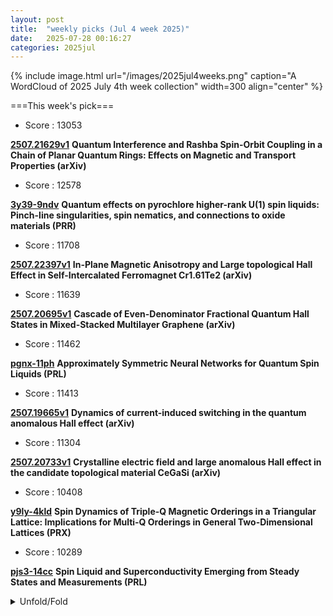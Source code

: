```yaml
---
layout: post
title:  "weekly picks (Jul 4 week 2025)"
date:   2025-07-28 00:16:27
categories: 2025jul
---
```


{% include image.html url="/images/2025jul4weeks.png" caption="A WordCloud of 2025 July 4th week collection" width=300 align="center" %}




===This week's pick===


* Score : 13053

**[2507.21629v1](https://arxiv.org/abs/2507.21629)** **Quantum Interference and Rashba Spin-Orbit Coupling in a Chain of Planar Quantum Rings: Effects on Magnetic and Transport Properties (arXiv)**

* Score : 12578


**[3y39-9ndv](http://link.aps.org/doi/10.1103/3y39-9ndv)** **Quantum effects on pyrochlore higher-rank U(1) spin liquids: Pinch-line singularities, spin nematics, and connections to oxide materials (PRR)**

* Score : 11708

**[2507.22397v1](https://arxiv.org/abs/2507.22397)** **In-Plane Magnetic Anisotropy and Large topological Hall Effect in Self-Intercalated Ferromagnet Cr1.61Te2 (arXiv)**

* Score : 11639

**[2507.20695v1](https://arxiv.org/abs/2507.20695)** **Cascade of Even-Denominator Fractional Quantum Hall States in Mixed-Stacked Multilayer Graphene (arXiv)**


* Score : 11462

**[pgnx-11ph](http://link.aps.org/doi/10.1103/pgnx-11ph)** **Approximately Symmetric Neural Networks for Quantum Spin Liquids (PRL)**


* Score : 11413

**[2507.19665v1](https://arxiv.org/abs/2507.19665)** **Dynamics of current-induced switching in the quantum anomalous Hall effect (arXiv)**


* Score : 11304

**[2507.20733v1](https://arxiv.org/abs/2507.20733)** **Crystalline electric field and large anomalous Hall effect in the candidate topological material CeGaSi (arXiv)**


* Score : 10408

**[y9ly-4kld](http://link.aps.org/doi/10.1103/y9ly-4kld)** **Spin Dynamics of Triple-Q Magnetic Orderings in a Triangular Lattice: Implications for Multi-Q Orderings in General Two-Dimensional Lattices (PRX)**


* Score : 10289

**[pjs3-14cc](http://link.aps.org/doi/10.1103/pjs3-14cc)** **Spin Liquid and Superconductivity Emerging from Steady States and Measurements (PRL)**

<details id="myDetails">
  <summary> Unfold/Fold </summary>
  {% capture markdowncontent %}




---
08/02

1. **[s41467-025-62170-6](https://www.nature.com/articles/s41467-025-62170-6)** Brightening self-trapped exciton emission in 2D metal-organic chalcogenolates via argentophilicity-mediated anisotropic compression (Nature Communications)

1. **[s41467-025-62222-x](https://www.nature.com/articles/s41467-025-62222-x)** Ideal topological flat bands in chiral symmetric moiré systems from non-holomorphic functions (Nature Communications)

1. **[s42005-025-02234-7](https://www.nature.com/articles/s42005-025-02234-7)** Machine learning orbital-free density functional theory resolves shell effects in deformed nuclei (Communications Physics)

1. **[s41563-025-02303-w](https://www.nature.com/articles/s41563-025-02303-w)** Engineering a light-induced metastable state (Nature Materials)

1. **[s41563-025-02307-6](https://www.nature.com/articles/s41563-025-02307-6)** Low-noise hole spin qubits in germanium (Nature Materials)





1. **[zxv6-22tz](http://link.aps.org/doi/10.1103/zxv6-22tz)** Electron-Nucleus Cross Sections from Transfer Learning (PRL)

1. **[gwmm-6l57](http://link.aps.org/doi/10.1103/gwmm-6l57)** Lippmann-Schwinger Approach for Accurate Photoelectron Wave Functions and Angle-Resolved Photoemission Spectra from First Principles (PRL)

1. **[fh7m-4p37](http://link.aps.org/doi/10.1103/fh7m-4p37)** Self-Modulation Instability in High Power Ferromagnetic Resonance of BiYIG Nanodisks (PRL)

1. **[dmzg-ck2t](http://link.aps.org/doi/10.1103/dmzg-ck2t)** Sliding Ferroelectric Control of Unconventional Magnetism in Stacked Bilayers (PRL)

1. **[Physics.18.143](http://link.aps.org/doi/10.1103/Physics.18.143)** Chiral Superconductivity in Rhombohedral Graphene (Physics)

1. **[7dkh-crjj](http://link.aps.org/doi/10.1103/7dkh-crjj)** Quantum compilation toolkit for Rydberg atom arrays with implications for problem hardness and quantum speedups (PRR)


1. **[tl7c-v5bs](http://link.aps.org/doi/10.1103/tl7c-v5bs)** Josephson vortices and persistent current in a double-ring supersolid system (PRR)

1. **[2g9m-h3jm](http://link.aps.org/doi/10.1103/2g9m-h3jm)** Optimization of quantum-repeater networks using stochastic automatic differentiation (PRR)

1. **[shm9-kl7r](http://link.aps.org/doi/10.1103/shm9-kl7r)** Designing atomtronic circuits via superfluid dynamics (PRR)

1. **[rd78-ywr8](http://link.aps.org/doi/10.1103/rd78-ywr8)** Quantum dynamics in multiple baths: Initial baths separability condition for noninterference (PRR)

1. **[sv4y-qps6](http://link.aps.org/doi/10.1103/sv4y-qps6)** Multiphoton enhanced resolution for superconducting nanowire single-photon detector-based time-of-flight lidar systems (PRR)

1. **[6bjw-xjj2](http://link.aps.org/doi/10.1103/6bjw-xjj2)** Deep source separation of overlapping gravitational-wave signals and nonstationary noise artifacts (PRR)

1. **[9ypt-4kvs](http://link.aps.org/doi/10.1103/9ypt-4kvs)** Nonreciprocal coupling triggers pinning-depinning transitions of wavefronts in bistable systems chains (PRRL)

1. **[yjc6-b26g](http://link.aps.org/doi/10.1103/yjc6-b26g)** Zero-field atomic magnetometer to extract longitudinal magnetic field (PRRL)






---
08/01




1. **[science.adn7673](https://www.science.org/doi/10.1126/science.adn7673)** High-field superconducting halo in UTe2 (Science)


1. **[science.adn0618](https://www.science.org/doi/10.1126/science.adn0618)** Spectroscopy of elementary excitations from quench dynamics in a dipolar XY Rydberg simulator (Science)



1. **[science.adq8590](https://www.science.org/doi/10.1126/science.adq8590)** Spin-filter tunneling detection of antiferromagnetic resonance with electrically tunable damping (Science)



1. **[s41467-025-62435-0](https://www.nature.com/articles/s41467-025-62435-0)** Author Correction: Enhancing energetic disorder in all-organic composite dielectrics for high-temperature capacitive energy storage (Nature Communications)

1. **[s42005-025-02223-w](https://www.nature.com/articles/s42005-025-02223-w)** Low-density plasma as a key catalyst for electron acceleration in the Van Allen radiation belts (Communications Physics)

1. **[s42005-025-02230-x](https://www.nature.com/articles/s42005-025-02230-x)** Protecting gauge symmetries in the dynamics of SU(3) lattice gauge theories (Communications Physics)

1. **[d41586-025-02412-1](https://www.nature.com/articles/d41586-025-02412-1)** Google AI model mines trillions of images to create maps of Earth ‘at any place and time’ (Nature)

1. **[s41598-025-13648-2](https://www.nature.com/articles/s41598-025-13648-2)** Implications of Ho<sup>3+</sup>-ions on physical, structural, optical, and spectroscopic features of Na<sub>2</sub>O-PbO-borotellurite glass system for feasible applications in optical and laser technology (Scientific Reports)

1. **[s41598-025-10826-0](https://www.nature.com/articles/s41598-025-10826-0)** GraphFedAI framework for DDoS attack detection in IoT systems using federated learning and graph based artificial intelligence (Scientific Reports)


1. **[w1cp-l5vq](http://link.aps.org/doi/10.1103/w1cp-l5vq)** Observation of Anomalous Information Scrambling in a Rydberg Atom Array (PRL)

1. **[s2q8-rzb3](http://link.aps.org/doi/10.1103/s2q8-rzb3)** Direct Constraints on Strongly Interacting Dark Matter from the James Webb Space Telescope (PRL)

1. **[44gy-zmbf](http://link.aps.org/doi/10.1103/44gy-zmbf)** Lattice Vibrational Hierarchy and Mean-Free-Path Filtering in Bi6Cu2Se4O6 Superlattice Thermoelectrics (PRX)

1. **[csnn-vjhn](http://link.aps.org/doi/10.1103/csnn-vjhn)** Bootstrapping the Quantum Hall Problem (PRX)

1. **[Physics.18.s103](http://link.aps.org/doi/10.1103/Physics.18.s103)** Quantum Scrambling Goes Anomalous (Physics)

1. **[3gmk-xccn](http://link.aps.org/doi/10.1103/3gmk-xccn)** Phase diagram and universal scaling regimes of two-dimensional exciton–polariton Bose–Einstein condensates (PRR)

1. **[3phs-9rmc](http://link.aps.org/doi/10.1103/3phs-9rmc)** Aharonov-Bohm effect in the time domain (PRR)

1. **[6375-8ncz](http://link.aps.org/doi/10.1103/6375-8ncz)** Measurement-induced phase transition in state estimation of chaotic systems and the directed polymer (PRR)


1. **[2507.22971v1](https://arxiv.org/abs/2507.22971)** Spin-Polaron Mediated Superconductivity in Doped Chern Antiferromagnets (arXiv)

1. **[2507.22989v1](https://arxiv.org/abs/2507.22989)** Tensor Network Representations for Intrinsically Mixed-State Topological Orders (arXiv)

1. **[2507.22996v1](https://arxiv.org/abs/2507.22996)** Higher-order Topological States in Chiral Split Magnons of Honeycomb Altermagnets (arXiv)

1. **[2507.23014v1](https://arxiv.org/abs/2507.23014)** Quantum confinement effect in Sb thin films (arXiv)

1. **[2507.23022v1](https://arxiv.org/abs/2507.23022)** Exceptional Andreev spectrum and supercurrent in p-wave non-Hermitian Josephson junctions (arXiv)

1. **[2507.23028v1](https://arxiv.org/abs/2507.23028)** Exploring Many-Body Quantum Geometry Beyond the Quantum Metric with Correlation Functions: A Time-Dependent Perspective (arXiv)

1. **[2507.23169v1](https://arxiv.org/abs/2507.23169)** Effect of quasiparticles on the parameters of a gap-engineered transmon (arXiv)

1. **[2507.23173v1](https://arxiv.org/abs/2507.23173)** Model Hamiltonian for Altermagnetic Topological Insulators (arXiv)

1. **[2507.23233v1](https://arxiv.org/abs/2507.23233)** Altermagnetism and anomalous Hall effect in LaMn2Si2 (arXiv)

1. **[2507.23260v1](https://arxiv.org/abs/2507.23260)** Superconducting coherence boosted by outer-layer metallic screening in multilayered cuprates (arXiv)

1. **[2507.23262v1](https://arxiv.org/abs/2507.23262)** AC/DC spin current in ferromagnet/superconductor/normal metal trilayer systems (arXiv)

1. **[2507.23299v1](https://arxiv.org/abs/2507.23299)** Spin-State Engineering of Single Titanium Adsorbates on Ultrathin Magnesium Oxide (arXiv)

1. **[2507.23301v1](https://arxiv.org/abs/2507.23301)** Magnetic order dependent photoluminescence from high energy excitons in hBN protected few-layer CrSBr (arXiv)

1. **[2507.23360v1](https://arxiv.org/abs/2507.23360)** Graphene-based quantum heterospin graphs (arXiv)

1. **[2507.23383v1](https://arxiv.org/abs/2507.23383)** Low energy excitations in A-site ordered SmBaMn2O6 (arXiv)

1. **[2507.23415v1](https://arxiv.org/abs/2507.23415)** Nonlinear Magnetoelectric Edelstein Effect (arXiv)

1. **[2507.23430v1](https://arxiv.org/abs/2507.23430)** Spintronic temperature nanosensor based on the resonance response of a skyrmion-hosting magnetic tunnel junction (arXiv)

1. **[2507.23456v1](https://arxiv.org/abs/2507.23456)** Magnetically Programmable Surface Acoustic Wave Filters: Device Concept and Predictive Modeling (arXiv)

1. **[2507.23576v1](https://arxiv.org/abs/2507.23576)** Theory of ultrafast conductance modulation in electrochemical protonic synapses by multiphase polarization (arXiv)

1. **[2507.23625v1](https://arxiv.org/abs/2507.23625)** Implementing Pseudofractal Designs in Graphene-Based Quantum Hall Arrays using Minkowski-Bouligand Algorithms (arXiv)

1. **[2507.23626v1](https://arxiv.org/abs/2507.23626)** Milli-Tesla Quantization enabled by Tuneable Coulomb Screening in Large-Angle Twisted Graphene (arXiv)

1. **[2507.23630v1](https://arxiv.org/abs/2507.23630)** Influences of the Minkowski-Bouligand Dimension on Graphene-Based Quantum Hall Array Designs (arXiv)

1. **[2507.23655v1](https://arxiv.org/abs/2507.23655)** Current-induced spin-orbit torque on the surface of a transition metal dichalcogenide connected to a two-dimensional ferromagnet CrI3: Effects of twisting and gating (arXiv)

1. **[2507.23745v1](https://arxiv.org/abs/2507.23745)** Particle localization on helical nanoribbons: Quantum analog of the Coriolis effect (arXiv)

1. **[2507.23748v1](https://arxiv.org/abs/2507.23748)** Applying the Worldvolume Hybrid Monte Carlo method to the Hubbard model away from half filling (arXiv)

1. **[2507.23752v1](https://arxiv.org/abs/2507.23752)** Discovery of spontaneous mesoscopic strain waves in nematic domains using dark-field X-ray microscopy (arXiv)

1. **[2507.23753v1](https://arxiv.org/abs/2507.23753)** Compatible Instability: Gauge Constraints of Elasticity Inherited by Electronic Nematic Criticality (arXiv)

1. **[2507.23754v1](https://arxiv.org/abs/2507.23754)** Theory of Electronic Nematic Criticality Constrained by Elastic Compatibility (arXiv)

1. **[2507.23775v1](https://arxiv.org/abs/2507.23775)** Unveiling In-Gap States and Majorana Zero Modes in Superconductor-Topological Insulator Bilayer model (arXiv)

1. **[2507.23783v1](https://arxiv.org/abs/2507.23783)** Projected branes as platforms for crystalline, superconducting, and higher-order topological phases (arXiv)

1. **[1604.01714v2](https://arxiv.org/abs/1604.01714)** Temperature Dependence of Angular Momentum Transport Across Interfaces (arXiv)

1. **[2507.22982v1](https://arxiv.org/abs/2507.22982)** Dynamical freezing and enhanced magnetometry in an interacting spin ensemble (arXiv)

1. **[2507.22999v1](https://arxiv.org/abs/2507.22999)** From confinement to chaos in AdS/CFT correspondence via non-equilibrium local states (arXiv)

1. **[2507.23068v1](https://arxiv.org/abs/2507.23068)** Local Inversion Symmetry Breaking and Thermodynamic Evidence for Ferrimagnetism in Fe3GaTe2 (arXiv)

1. **[2507.23103v1](https://arxiv.org/abs/2507.23103)** Hyperbolic Plasmon dispersion and Optical Conductivity of Holey Graphene: signatures of flat-bands (arXiv)

1. **[2507.23166v1](https://arxiv.org/abs/2507.23166)** Giant odd-parity magnetoresistance from proximity-induced topological states (arXiv)

1. **[2507.23329v1](https://arxiv.org/abs/2507.23329)** First-principles study of Rh- and Pd-based kagome-layered shandites (arXiv)

1. **[2507.23347v1](https://arxiv.org/abs/2507.23347)** Time-Dependent Parameters in Quantum Systems: Revisiting Berry Phase, Curvature and Gauge Connections (arXiv)

1. **[2507.23439v1](https://arxiv.org/abs/2507.23439)** Quantum typicality approach to energy flow between two spin-chain domains at different temperatures (arXiv)

1. **[2507.23593v1](https://arxiv.org/abs/2507.23593)** Graph-based block-diagonalization of full configuration interaction Hamiltonian: H2 chains study (arXiv)

1. **[2507.23729v1](https://arxiv.org/abs/2507.23729)** Entanglement Suppression Due to Black Hole Scattering (arXiv)

1. **[2507.23757v1](https://arxiv.org/abs/2507.23757)** Quantum scarring enhances non-Markovianity of subsystem dynamics (arXiv)

1. **[2507.23761v1](https://arxiv.org/abs/2507.23761)** Wave propagation in an elastic lattice with non-reciprocal stiffness and engineered damping (arXiv)

1. **[2507.23765v1](https://arxiv.org/abs/2507.23765)** Intrinsic Heralding and Optimal Decoders for Non-Abelian Topological Order (arXiv)

1. **[2507.23770v1](https://arxiv.org/abs/2507.23770)** Transport-Induced Decoherence of the Entangled Triplet Exciton Pair (arXiv)

1. **[2507.23780v1](https://arxiv.org/abs/2507.23780)** Two-dimensional Disordered Projected Branes: Stability and Quantum Criticality via Dimensional Reduction (arXiv)



---
07/31


1. **[s41467-025-62274-z](https://www.nature.com/articles/s41467-025-62274-z)** Imaging a light-induced molecular elimination reaction with an X-ray free-electron laser (Nature Communications)

1. **[s42005-025-02232-9](https://www.nature.com/articles/s42005-025-02232-9)** Topological Weyl altermagnetism in CrSb (Communications Physics)

1. **[s41563-025-02321-8](https://www.nature.com/articles/s41563-025-02321-8)** Publisher Correction: Highly reversible extrinsic electrocaloric effects over a wide temperature range in epitaxially strained SrTiO<sub>3</sub> films (Nature Materials)

1. **[s41586-025-09116-6](https://www.nature.com/articles/s41586-025-09116-6)** Towards more effective nature-based climate solutions in global forests (Nature)

1. **[d41586-025-02346-8](https://www.nature.com/articles/d41586-025-02346-8)** Physicists should revel in the diversity of ways to understand quantum mechanics (Nature)

1. **[d41586-025-02342-y](https://www.nature.com/articles/d41586-025-02342-y)** Physicists disagree wildly on what quantum mechanics says about reality, <i>Nature</i> survey shows (Nature)

1. **[s41598-025-09881-4](https://www.nature.com/articles/s41598-025-09881-4)** Effect of emotion on hawk-dove game for two players with different strength (Scientific Reports)



1. **[mgy3-kr71](http://link.aps.org/doi/10.1103/mgy3-kr71)** Unveiling a Hidden Percolation Transition in Monitored Clifford Circuits: Inroads from ZX Calculus (PRL)

1. **[npr7-b7kq](http://link.aps.org/doi/10.1103/npr7-b7kq)** Realization of High-Fidelity Perfect Entanglers between Remote Superconducting Quantum Processors (PRL)

1. **[9yd1-9gkx](http://link.aps.org/doi/10.1103/9yd1-9gkx)** Neutralization of Multiply Charged Ground-State Ions by Collective Electron Transfer from an Environment (PRL)

1. **[r2hf-9qn9](http://link.aps.org/doi/10.1103/r2hf-9qn9)** Collective Nuclear Excitation and Pulse Propagation in Single-Mode X-Ray Waveguides (PRL)

1. **[snx3-bbx1](http://link.aps.org/doi/10.1103/snx3-bbx1)** Transport Measurements of Majorization Order for Wave Coherence (PRL)

1. **[7928-bf5j](http://link.aps.org/doi/10.1103/7928-bf5j)** Polarization Inversion with Parity–Time-Reversal–Duality Symmetric Scatterers (PRL)

1. **[sz9k-6l22](http://link.aps.org/doi/10.1103/sz9k-6l22)** Magnetic Double Helix (PRL)

1. **[x12p-q7bj](http://link.aps.org/doi/10.1103/x12p-q7bj)** Spatially-Resolved Dynamics of the Amplitude Schmid-Higgs Mode in Disordered Superconductors (PRL)

1. **[r9pv-2prs](http://link.aps.org/doi/10.1103/r9pv-2prs)** Flux-Controlled Two-Site Kitaev Chain (PRL)

1. **[kgw3-cxx8](http://link.aps.org/doi/10.1103/kgw3-cxx8)** Efficient First-Principles Framework for Overdamped Phonon Dynamics and Anharmonic Electron-Phonon Coupling in Superionic Materials (PRL)

1. **[d4dw-2v6k](http://link.aps.org/doi/10.1103/d4dw-2v6k)** Impact of Tiny Fermi Pockets with Extremely High Mobility on the Hall Anomaly in the Kagome Metal CsV3Sb5 (PRL)

1. **[zc1g-p1nc](http://link.aps.org/doi/10.1103/zc1g-p1nc)** Observation of Antihelical Edge States in Acoustic Metamaterials (PRL)

1. **[74d5-4hsw](http://link.aps.org/doi/10.1103/74d5-4hsw)** Terahertz-Induced Second-Harmonic Generation in Quantum Paraelectrics: Hot-Phonon Effect (PRL)

1. **[3s6k-wnvj](http://link.aps.org/doi/10.1103/3s6k-wnvj)** Erratum: Landau-Zener-Stückelberg-Majorana Interferometry of a Single Hole [Phys. Rev. Lett. <b>120</b>, 207701 (2018)] (PRL)

1. **[x5vj-8jq9](http://link.aps.org/doi/10.1103/x5vj-8jq9)** Speed-Accuracy Relations for Diffusion Models: Wisdom from Nonequilibrium Thermodynamics and Optimal Transport (PRX)



1. **[Physics.18.s97](http://link.aps.org/doi/10.1103/Physics.18.s97)** Taming Heat in Quantum Tech (Physics)

1. **[dtx4-nzby](http://link.aps.org/doi/10.1103/dtx4-nzby)** SUSY design of smooth quantum rings in graphene (PRR)



1. **[2507.22115v1](https://arxiv.org/abs/2507.22115)** Phases of Interacting Fibonacci Anyons on a Ladder at Half-Filling (arXiv)

1. **[2507.22116v1](https://arxiv.org/abs/2507.22116)** Probing Tensor Monopoles and Gerbe Invariants in Three-Dimensional Topological Matter (arXiv)

1. **[2507.22119v1](https://arxiv.org/abs/2507.22119)** What is the topological dual of the XXZ spin Chain? (arXiv)

1. **[2507.22121v1](https://arxiv.org/abs/2507.22121)** Chiral Wigner crystal phases induced by Berry curvature (arXiv)

1. **[2507.22130v1](https://arxiv.org/abs/2507.22130)** Continuous transition from Fermi liquid to A fractional Chern insulator (arXiv)

1. **[2507.22139v1](https://arxiv.org/abs/2507.22139)** Persistent spin currents in superconducting altermagnets (arXiv)

1. **[2507.22232v1](https://arxiv.org/abs/2507.22232)** Ultrafast Faraday Rotation Probe of Chiral Phonon-Polaritons in LiNbO3 (arXiv)

1. **[2507.22238v1](https://arxiv.org/abs/2507.22238)** Fabrication of microstructured devices of the unconventional superconductor CeCoIn5 for investigations of isolated grain boundaries (arXiv)

1. **[2507.22242v1](https://arxiv.org/abs/2507.22242)** Magnetic Excitations of a Half-Filled Tl-based Cuprate (arXiv)

1. **[2507.22249v1](https://arxiv.org/abs/2507.22249)** Magnetism of kagome metals (Fe1-x Cox) Sn studied by muSR (arXiv)

1. **[2507.22269v1](https://arxiv.org/abs/2507.22269)** Scan calculation of the density of states: real space cluster perturbation theory applied to inhomogeneous Hubbard model in one dimension (arXiv)

1. **[2507.22354v1](https://arxiv.org/abs/2507.22354)** Universal Magnetic Phases in Twisted Bilayer MoTe2 (arXiv)

1. **[2507.22362v1](https://arxiv.org/abs/2507.22362)** Quantum Criticality by Interaction Frustration in a Square-Planar Lattice (arXiv)

1. **[2507.22383v1](https://arxiv.org/abs/2507.22383)** Observation of Superconducting Solitons by Terahertz-Light-Driven Persistent Pseudo-Spin Coherence (arXiv)

1. **[2507.22394v1](https://arxiv.org/abs/2507.22394)** Sequential Circuit as Generalized Symmetry on Lattice (arXiv)

1. **[2507.22436v1](https://arxiv.org/abs/2507.22436)** Thermal Hall effect induced by phonon skew-scattering via orbital magnetization (arXiv)

1. **[2507.22441v1](https://arxiv.org/abs/2507.22441)** Vortex Refraction at Tilted Superconductor-Normal Metal Interfaces (arXiv)

1. **[2507.22458v1](https://arxiv.org/abs/2507.22458)** Collective Fluorescence of Graphene Quantum Dots on a Halide Perovskite Crystal (arXiv)

1. **[2507.22474v1](https://arxiv.org/abs/2507.22474)** Strain-Controlled Topological Phase Transitions and Chern Number Reversal in Two-Dimensional Altermagnets (arXiv)

1. **[2507.22492v1](https://arxiv.org/abs/2507.22492)** Observation of spin-conserving two-spinon continuum in the S=1/2 antiferromagnetic chain system Sr2CuO3 using Cu K-edge resonant inelastic x-ray scattering (arXiv)

1. **[2507.22495v1](https://arxiv.org/abs/2507.22495)** Dynamical signatures and control of time-reversal breaking in twisted nodal superconductors (arXiv)

1. **[2507.22532v1](https://arxiv.org/abs/2507.22532)** Antiferromagnetic Order and Magnetic Frustration in the Honeycomb Heavy-Fermion System Ce(Pt1-xPdx)6Al3: 27Al and 195Pt NMR Studies (arXiv)

1. **[2507.22571v1](https://arxiv.org/abs/2507.22571)** Lattice tuning of charge and spin transport in beta12-borophene nanoribbons (arXiv)

1. **[2507.22584v1](https://arxiv.org/abs/2507.22584)** Quantum siphoning of finely spaced interlayer excitons in reconstructed MoSe2/WSe2 heterostructures (arXiv)

1. **[2507.22586v1](https://arxiv.org/abs/2507.22586)** Random matrix theory of charge distribution in disordered quantum impurity models (arXiv)

1. **[2507.22598v1](https://arxiv.org/abs/2507.22598)** The multiconfigurational ground state of a diradicaloid characterized at the atomic scale (arXiv)

1. **[2507.22652v1](https://arxiv.org/abs/2507.22652)** Stochastic resonance in disordered charge-density-wave systems (arXiv)

1. **[2507.22662v1](https://arxiv.org/abs/2507.22662)** Nonclassical Photon-Assisted Transport in Superconducting Tunnel Junctions (arXiv)

1. **[2507.22666v1](https://arxiv.org/abs/2507.22666)** Unconventional hybrid-order topological insulators (arXiv)

1. **[2507.22715v1](https://arxiv.org/abs/2507.22715)** Floquet Theory of lattice electrons coupled to an off-resonant cavity (arXiv)

1. **[2507.22736v1](https://arxiv.org/abs/2507.22736)** Nanoscale Modulation of Flat Bands via Controllable Charge-Density-Waves Defects in 4Hb-TaS2 (arXiv)

1. **[2507.22884v1](https://arxiv.org/abs/2507.22884)** Floquet Spin Splitting and Spin Generation in Antiferromagnets (arXiv)

1. **[2507.22158v1](https://arxiv.org/abs/2507.22158)** Fragmented exceptional points and their bulk and edge realizations in lattice models (arXiv)

1. **[2507.22246v1](https://arxiv.org/abs/2507.22246)** Complexity in multiqubit and many-body systems (arXiv)

1. **[2507.22275v1](https://arxiv.org/abs/2507.22275)** Strain effects on the fluctuation properties in noncollinear antiferromagnets: a first-principles and macrospin-based study (arXiv)



1. **[2507.22461v1](https://arxiv.org/abs/2507.22461)** Proposal for realizing Heisenberg-type quantum-spin models in Rydberg atom quantum simulators (arXiv)

1. **[2507.22475v1](https://arxiv.org/abs/2507.22475)** Unconventional spin texture driven by higher-order spin-orbit interactions (arXiv)

1. **[2507.22541v1](https://arxiv.org/abs/2507.22541)** Two-Dimensional Bialgebras and Quantum Groups: Algebraic Structures and Tensor Network Realizations (arXiv)

1. **[2507.22583v1](https://arxiv.org/abs/2507.22583)** Non-Hermitian Quantum Many-Body Scar Phase (arXiv)

1. **[2507.22594v1](https://arxiv.org/abs/2507.22594)** Anomalous dimensions and critical exponents for the Gross-Neveu-Yukawa model at five loops (arXiv)

1. **[2507.22638v1](https://arxiv.org/abs/2507.22638)** Inducing ferromagnetism by structural engineering in a strongly spin-orbit coupled oxide (arXiv)

1. **[2507.22681v1](https://arxiv.org/abs/2507.22681)** Cation Engineering of Cu-Doped CsPbI3: Lead Substitution and Dimensional Reduction for Improved Scintillation Performance (arXiv)

1. **[2507.22735v1](https://arxiv.org/abs/2507.22735)** Matrix product states as thin torus limits of conformal correlators (arXiv)

1. **[2507.22768v1](https://arxiv.org/abs/2507.22768)** Molecular spin qudits to test generalized Bell inequalities (arXiv)

1. **[2507.22795v1](https://arxiv.org/abs/2507.22795)** Genuine multipartite entanglement as a probe of many-body localization in disordered spin chains with Dzyaloshinskii-Moriya interactions (arXiv)

1. **[2507.22806v1](https://arxiv.org/abs/2507.22806)** Enhanced Biaxial Compressive Strain Tuning of 2D semiconductors via Hot Dry Transfer on Polymer Substrates (arXiv)





---
07/30






1. **[s42005-025-02174-2](https://www.nature.com/articles/s42005-025-02174-2)** Pressure tuning of Kitaev spin liquid candidate Na<sub>3</sub>Co<sub>2</sub>SbO<sub>6</sub> (Communications Physics)



1. **[lvb9-pfr3](http://link.aps.org/doi/10.1103/lvb9-pfr3)** Direct Implementation of High-Fidelity Three-Qubit Gates for Superconducting Processor with Tunable Couplers (PRL)




1. **[l8lg-ny6m](http://link.aps.org/doi/10.1103/l8lg-ny6m)** Inelastic Tunneling into Multipolaronic Bound States in Single-Layer MoS2 (PRX)

1. **[Physics.18.s100](http://link.aps.org/doi/10.1103/Physics.18.s100)** Making Small Free-Electron Lasers More Reliable (Physics)




1. **[2507.21209v1](https://arxiv.org/abs/2507.21209)** Anomalies of global symmetries on the lattice (arXiv)

1. **[2507.21226v1](https://arxiv.org/abs/2507.21226)** Magnetically ordered yet topologically robust phases emerging in concurrent Kitaev spin liquids (arXiv)

1. **[2507.21283v1](https://arxiv.org/abs/2507.21283)** Topological indicators for systems with open boundaries: Application to the Kitaev wire (arXiv)

1. **[2507.21301v1](https://arxiv.org/abs/2507.21301)** REBCO delamination by transverse electromagnetic stress due to screening current in magnetic field (arXiv)

1. **[2507.21306v1](https://arxiv.org/abs/2507.21306)** Large-scale characterization of Single-Hole Transistors in 22-nm FDSOI CMOS Technology (arXiv)

1. **[2507.21343v1](https://arxiv.org/abs/2507.21343)** Charge-Transfer Complex kappa-(BEST)2Cu2(CN)3 Analogous to Organic Spin Liquid Candidate (arXiv)

1. **[2507.21375v1](https://arxiv.org/abs/2507.21375)** Excitation and tunneling spectra of a fractional quantum Hall system in the thin cylinder limit (arXiv)

1. **[2507.21403v1](https://arxiv.org/abs/2507.21403)** High-resolution Measurements of Thermal Conductivity Matrix and Search for Thermal Hall Effect in La2CuO4 (arXiv)

1. **[2507.21446v1](https://arxiv.org/abs/2507.21446)** Field-free Superconducting Diode Effect and Topological Fulde-Ferrell-Larkin-Ovchinnikov Superconductivity in Altermagnetic Shiba Chains (arXiv)

1. **[2507.21458v1](https://arxiv.org/abs/2507.21458)** Magneto-cubic and magneto-linear dependence observed in an in-plane anomalous Hall magnet (arXiv)

1. **[2507.21501v1](https://arxiv.org/abs/2507.21501)** Non-interacting fractional topological Stark insulator (arXiv)

1. **[2507.21614v1](https://arxiv.org/abs/2507.21614)** Metastability of 2D-material-on-metal-islands structures (arXiv)



1. **[2507.21697v1](https://arxiv.org/abs/2507.21697)** Detecting the Largest Correlations using the Correlation Density Matrix: a Quantum Monte Carlo Approach (arXiv)

1. **[2507.21771v1](https://arxiv.org/abs/2507.21771)** Static and Dynamical Characterization of Ground State Phases Induced by Frustration and Magnetic Field in the Spin-1 Orthogonal Dimer Chain (arXiv)

1. **[2507.21793v1](https://arxiv.org/abs/2507.21793)** Strong correlation behavior and Strong coupling superconductivity in (Ti1/4Hf1/4Nb1/4Ta1/4)1-xNix with the rich magnetic element Ni (arXiv)

1. **[2507.21804v1](https://arxiv.org/abs/2507.21804)** Heating Dynamics of Correlated Fermions under Dephasing (arXiv)

1. **[2507.21847v1](https://arxiv.org/abs/2507.21847)** Direct signatures of d-level hybridization and dimerization in magnetic adatom chains on a superconductor (arXiv)

1. **[2507.21869v1](https://arxiv.org/abs/2507.21869)** Multi-Gap superconductivity in HgS under pressure (arXiv)

1. **[2507.21897v1](https://arxiv.org/abs/2507.21897)** Superconducting Diode Effect in Weak Localization Regime (arXiv)

1. **[2507.21993v1](https://arxiv.org/abs/2507.21993)** Consistent quantum treatments of non-convex kinetic energies (arXiv)

1. **[2507.21997v1](https://arxiv.org/abs/2507.21997)** Proximity screening greatly enhances electronic quality of graphene (arXiv)

1. **[2507.22018v1](https://arxiv.org/abs/2507.22018)** Effect of applied pressure on the non-relativistic spin-splitting (NRSS) of FeSb2 altermagnet: A first-principles study (arXiv)

1. **[2507.22026v1](https://arxiv.org/abs/2507.22026)** A Hierarchy of Topological and Superconducting States in Rhombohedral Hexalayer Graphene (arXiv)

1. **[2507.22044v1](https://arxiv.org/abs/2507.22044)** Spin-resolved ballistic transport in three-terminal Zigzag Graphene Nanoribbon Device (arXiv)

1. **[2507.21217v1](https://arxiv.org/abs/2507.21217)** Robust qubit interactions mediated by photonic topological edge states (arXiv)

1. **[2507.21700v1](https://arxiv.org/abs/2507.21700)** Orbital-selective charge transfer drives two-step negative thermal expansion structural transitions in PbTa2Se4 (arXiv)

1. **[2507.21734v1](https://arxiv.org/abs/2507.21734)** Ultralow thermal conductivity via weak interactions in PbSe/PbTe monolayer heterostructure for thermoelectric design (arXiv)

1. **[2507.21760v1](https://arxiv.org/abs/2507.21760)** Unified machine-learning framework for property prediction and time-evolution simulation of strained alloy microstructure (arXiv)

1. **[2507.21766v1](https://arxiv.org/abs/2507.21766)** Field Theory of Borromean Super-counterfluids (arXiv)

1. **[2507.21943v1](https://arxiv.org/abs/2507.21943)** Free-fermion approach to the partition function zeros : Special boundary conditions and product form of solution (arXiv)

1. **[2507.22016v1](https://arxiv.org/abs/2507.22016)** Magnetization switching by current in an elemental ferromagnetic single layer (arXiv)





---
07/29


1. **[s41567-025-02944-3](https://www.nature.com/articles/s41567-025-02944-3)** Predicting topological entanglement entropy in a Rydberg analogue simulator (Nature Physics)

1. **[s42005-025-02208-9](https://www.nature.com/articles/s42005-025-02208-9)** Flat bands on a spherical surface from Landau levels to giant-quantum-number orbitals (Communications Physics)


1. **[s42005-025-02216-9](https://www.nature.com/articles/s42005-025-02216-9)** A dephasing sweet spot with enhanced dipolar coupling (Communications Physics)

1. **[s41598-025-11895-x](https://www.nature.com/articles/s41598-025-11895-x)** Field emission from vertically aligned graphene edges at the apex of the pencil lead (Scientific Reports)



1. **[3fzf-wsr2](http://link.aps.org/doi/10.1103/3fzf-wsr2)** Efficient Preparation of Entangled States in Cavity QED with Grover’s Algorithm (PRL)


1. **[7kjp-vrml](http://link.aps.org/doi/10.1103/7kjp-vrml)** Origin of Quasinormal Modes in Semi-Open Systems (PRL)

1. **[yr6z-mtyq](http://link.aps.org/doi/10.1103/yr6z-mtyq)** Universal Efimov Scaling in the Rabi-Coupled Few-Body Spectrum (PRL)

1. **[4zbf-rkbl](http://link.aps.org/doi/10.1103/4zbf-rkbl)** Reversible Phase Transition Enables Rapid Electrical Switching in Multilayer MoTe2 under Cyclic Strain (PRL)

1. **[yllv-5zx7](http://link.aps.org/doi/10.1103/yllv-5zx7)** Quasiparticle Gap Renormalization Driven by Internal and External Screening in a WS2 Device (PRL)

1. **[29ht-pwyt](http://link.aps.org/doi/10.1103/29ht-pwyt)** Manipulation of Topology by Electric Field in Breathing Kagome Lattice (PRL)

1. **[PhysRevX.15.031029](http://link.aps.org/doi/10.1103/PhysRevX.15.031029)** Construction and Classification of Crystalline Topological Superconductor and Insulators in Three-Dimensional Interacting Fermion Systems (PRX)


1. **[1xp1-mnqx](http://link.aps.org/doi/10.1103/1xp1-mnqx)** Ordering and association of patchy particles in quasi-one-dimensional channels (PRR)

1. **[6nws-mlgs](http://link.aps.org/doi/10.1103/6nws-mlgs)** Verifying energy-time entanglement with irregularly sampled correlations (PRR)

1. **[3bkn-v5rd](http://link.aps.org/doi/10.1103/3bkn-v5rd)** Computational complexity of three-dimensional Ising spin glass: Lessons from D-wave annealer (PRR)






1. **[Physics.18.139](http://link.aps.org/doi/10.1103/Physics.18.139)** Let’s Twist Again: Seeing Spin Spirals in Action (Physics)

1. **[Physics.18.140](http://link.aps.org/doi/10.1103/Physics.18.140)** Take the Big Mysteries in Physics Survey (Physics)


1. **[2507.19576v1](https://arxiv.org/abs/2507.19576)** Cyclotron reonance in a kagome spin liquid candidate material (arXiv)

1. **[2507.19580v1](https://arxiv.org/abs/2507.19580)** Chern-Simons-matter conformal field theory on fuzzy sphere: Confinement transition of Kalmeyer-Laughlin chiral spin liquid (arXiv)

1. **[2507.19591v1](https://arxiv.org/abs/2507.19591)** Local Potential Functional Embedding Theory of Molecular Systems: Localized Orbital-Based Embedding from an Exact Density-Functional Perspective (arXiv)



1. **[2507.19678v1](https://arxiv.org/abs/2507.19678)** Current-induced Magnetoexcitons in Mesoscopic Electron-hole Plasma (arXiv)

1. **[2507.19764v1](https://arxiv.org/abs/2507.19764)** Electron-phonon coupled Langevin dynamics for Mott insulators (arXiv)

1. **[2507.19768v1](https://arxiv.org/abs/2507.19768)** Prediction of Ambient-Pressure High-Temperature Superconductivity in Doped Transition-Metal Hydrides (arXiv)

1. **[2507.19784v1](https://arxiv.org/abs/2507.19784)** Theoretical study of the electronic correlation and superconducting pairing in La2.85Pr0.15Ni2O7 film grown on SrLaAlO4 (arXiv)

1. **[2507.19853v1](https://arxiv.org/abs/2507.19853)** Spin-flop-like transition as quantum critical point in Cs2RuO4 (arXiv)

1. **[2507.19865v1](https://arxiv.org/abs/2507.19865)** Excitation of vortex core gyration in nanopillars through driven Floquet magnons (arXiv)

1. **[2507.19903v1](https://arxiv.org/abs/2507.19903)** Anomalous superconductivity and unusual normal state properties of bilayer and twisted graphene (Brief review) (arXiv)

1. **[2507.20015v1](https://arxiv.org/abs/2507.20015)** Spin-Type Photonic Topological Insulators on a Rhombic Lattice (arXiv)

1. **[2507.20138v1](https://arxiv.org/abs/2507.20138)** Superconductivity emerging from the Neel state in infinite-stage single-layer cuprate La2CuO4+delta (arXiv)

1. **[2507.20139v1](https://arxiv.org/abs/2507.20139)** Quasiparticle interaction originating from Bogoliubov Fermi Surfaces under pressure in 18%-S substituted FeSe studied via NMR (arXiv)

1. **[2507.20155v1](https://arxiv.org/abs/2507.20155)** Biorthogonal quench dynamics of entanglement and quantum geometry in PT-symmetric non-Hermitian systems (arXiv)

1. **[2507.20192v1](https://arxiv.org/abs/2507.20192)** Time-bin qubit architecture using quantum Hall edge channels (arXiv)

1. **[2507.20238v1](https://arxiv.org/abs/2507.20238)** Electron transport through mesoscopic junctions revisited (arXiv)

1. **[2507.20273v1](https://arxiv.org/abs/2507.20273)** Nonequilibrium Dynamics in a Quantum Spin Chain with Pump-Probe Resonant Inelastic X-ray Scattering (arXiv)

1. **[2507.20287v1](https://arxiv.org/abs/2507.20287)** Pairing without gamma-Pocket in the La3Ni2O7 Thin Film (arXiv)

1. **[2507.20290v1](https://arxiv.org/abs/2507.20290)** Spectral shadows of a single GaAs quantum dot (arXiv)

1. **[2507.20308v1](https://arxiv.org/abs/2507.20308)** Variational study of the magnetization plateaus of the spin-1/2 kagome Heisenberg antiferromagnet and its implication on YCOB (arXiv)

1. **[2507.20385v1](https://arxiv.org/abs/2507.20385)** Third-order strong-coupling impurity solver for real-frequency DMFT: Accurate spectral functions for antiferromagnetic and photo-doped states (arXiv)

1. **[2507.20391v1](https://arxiv.org/abs/2507.20391)** Angle-dependent chiral tunneling in biased twisted bilayer graphene (arXiv)

1. **[2507.20549v1](https://arxiv.org/abs/2507.20549)** Finite-momentum mixed singlet-triplet pairing in chiral antiferromagnets induced by even-parity spin texture (arXiv)

1. **[2507.20561v1](https://arxiv.org/abs/2507.20561)** Vacancy induced expansion of spin-liquid regime in J1-J2 Heisenberg model (arXiv)

1. **[2507.20591v1](https://arxiv.org/abs/2507.20591)** Characterizing local Majorana properties using Andreev states (arXiv)

1. **[2507.20595v1](https://arxiv.org/abs/2507.20595)** Perturbative Analysis of the Field-Free Josephson Diode Effect in a Multilayered Josephson Junction (arXiv)

1. **[2507.20616v1](https://arxiv.org/abs/2507.20616)** Localized Edge States in Stacked Al/Ni Multilayers: Possible Evidence of Chiral Hinge Modes (arXiv)

1. **[2507.20633v1](https://arxiv.org/abs/2507.20633)** Ultrafast transition from coherent to incoherent polariton nonlinearities in a hybrid 1L-WS2/plasmon structure (arXiv)

1. **[2507.20637v1](https://arxiv.org/abs/2507.20637)** Pressure-Driven Moire Potential Enhancement and Tertiary Gap Opening in Graphene/h-BN Heterostructure (arXiv)

1. **[2507.20640v1](https://arxiv.org/abs/2507.20640)** Differentiation of Site-Specific Symmetry Breaking Orders in Y1-xPrxBa2Cu3O6+y (arXiv)

1. **[2507.20647v1](https://arxiv.org/abs/2507.20647)** hBN alignment orientation controls moire strength in rhombohedral graphene (arXiv)

1. **[2507.20649v1](https://arxiv.org/abs/2507.20649)** Tunneling Dynamics and Time Delay in Electron Transport through Time-Dependent Barriers with Finite-Bandwidth Reservoirs (arXiv)

1. **[2507.20662v1](https://arxiv.org/abs/2507.20662)** Thermodynamics of the hyperkagome-lattice S=1/2 Heisenberg ferromagnet (arXiv)

1. **[2507.20675v1](https://arxiv.org/abs/2507.20675)** Flat-band projected versus fully atomistic twisted bilayer graphene (arXiv)

1. **[2507.20692v1](https://arxiv.org/abs/2507.20692)** Dynamical phase transition in a strongly hybridized phonon-triplon chain (arXiv)



1. **[2507.20696v1](https://arxiv.org/abs/2507.20696)** Measuring coherence factors of states in superconductors through local current (arXiv)

1. **[2507.20713v1](https://arxiv.org/abs/2507.20713)** Theory of off-diagonal disorder in multilayer topological insulator (arXiv)

1. **[2507.20723v1](https://arxiv.org/abs/2507.20723)** Electric-field control of two-dimensional ferromagnetic properties by chiral ionic gating (arXiv)



1. **[2507.20760v1](https://arxiv.org/abs/2507.20760)** Near-field focusing and amplification of tip-substrate radiative heat transfer (arXiv)

1. **[2507.20779v1](https://arxiv.org/abs/2507.20779)** Nonequilibrium transport through an interacting monitored quantum dot (arXiv)

1. **[2507.20843v1](https://arxiv.org/abs/2507.20843)** Anomalous Scaling Behaviors of the Green's Function in Critical Skin Effects (arXiv)

1. **[2507.21013v1](https://arxiv.org/abs/2507.21013)** Superconducting density of states of PtPb4 (arXiv)

1. **[2507.21043v1](https://arxiv.org/abs/2507.21043)** Topological chiral superconductivity from antiferromagnetic correlations in moire bands with extreme spin-orbit coupling (arXiv)

1. **[2507.18458v1](https://arxiv.org/abs/2507.18458)** Emergent-gravity Hall effect from quantum geometry (arXiv)

1. **[2507.19612v1](https://arxiv.org/abs/2507.19612)** Exciton dynamics and exciton-phonon coupling in bulk and thin flakes of layered van der Waals antiferromagnet Ni2P2S6 (arXiv)

1. **[2507.19713v1](https://arxiv.org/abs/2507.19713)** Exponentially robust non-Clifford gate in a driven-dissipative circuit (arXiv)

1. **[2507.19731v1](https://arxiv.org/abs/2507.19731)** Universal Relation Between Quantum Entanglement and Particle Transport (arXiv)

1. **[2507.19796v1](https://arxiv.org/abs/2507.19796)** Dielectric environment engineering via 2D material heterostructure formation on hybrid photonic crystal nanocavity (arXiv)

1. **[2507.19876v1](https://arxiv.org/abs/2507.19876)** A unified diagrammatic formulation of single-reference and multi-reference random phase approximations: the particle-hole and particle-particle channels (arXiv)

1. **[2507.19890v1](https://arxiv.org/abs/2507.19890)** Spontaneous Space-Time Parity Breaking Without Thermal Restoration (arXiv)

1. **[2507.19900v1](https://arxiv.org/abs/2507.19900)** Unraveling a chemical-bond-driven root of topology in three-dimensional chiral crystals (arXiv)

1. **[2507.19932v1](https://arxiv.org/abs/2507.19932)** Equivariant Parameter Families of Spin Chains: A Discrete MPS Formulation (arXiv)

1. **[2507.19994v1](https://arxiv.org/abs/2507.19994)** Finite-Size Effects in Quantum Metrology at Strong Coupling: Microscopic vs Phenomenological Approaches (arXiv)

1. **[2507.20005v1](https://arxiv.org/abs/2507.20005)** Numerical extraction of crosscap coefficients in microscopic models for (2+1)D conformal field theory (arXiv)

1. **[2507.20011v1](https://arxiv.org/abs/2507.20011)** Specifics of ITO properties deposited on cerium-doped glass for space-grade solar cells (arXiv)

1. **[2507.20022v1](https://arxiv.org/abs/2507.20022)** On-chip Single-crystal Plasmonic Optoelectronics for Efficient Hot Carrier Collection and Photovoltage Detection (arXiv)

1. **[2507.20100v1](https://arxiv.org/abs/2507.20100)** Circuit simulation of readout process toward large-scale superconducting quantum circuits (arXiv)

1. **[2507.20245v1](https://arxiv.org/abs/2507.20245)** Quantum Imaging of Ferromagnetic van der Waals Magnetic Domain Structures at Ambient Conditions (arXiv)

1. **[2507.20679v1](https://arxiv.org/abs/2507.20679)** Effects of Ill-Defined Domain of Definitions of the Parameter Operator on Berry Curvature and the Adiabatic Theorem (arXiv)

1. **[2507.20722v1](https://arxiv.org/abs/2507.20722)** Identification and Properties of Topological States in the Bulk of Quasicrystals (arXiv)

1. **[2507.20795v1](https://arxiv.org/abs/2507.20795)** Superconducting flux concentrator coils for levitation of particles in the Meissner state (arXiv)

1. **[2507.20819v1](https://arxiv.org/abs/2507.20819)** First principles study of [111]-oriented epitaxially strained Rare-Earth Nickelate NdNiO3 (arXiv)

1. **[2507.20904v1](https://arxiv.org/abs/2507.20904)** Color and Transparency from Quantum Geometry (arXiv)



---
07/28


1. **[2507.18646v1](https://arxiv.org/abs/2507.18646)** Non-ideal subthreshold swing in aligned carbon nanotube transistors due to variable occupancy discrete charge traps (arXiv)

1. **[2507.18693v1](https://arxiv.org/abs/2507.18693)** Microscopic Fingerprint of Chiral Superconductivity (arXiv)

1. **[2507.18707v1](https://arxiv.org/abs/2507.18707)** Strong enhancements to superconducting properties of 1D systems from metallic reservoirs (arXiv)

1. **[2507.18770v1](https://arxiv.org/abs/2507.18770)** Propagating Neutral Modes in an Intervalley Coherent State (arXiv)

1. **[2507.18806v1](https://arxiv.org/abs/2507.18806)** Defect Engineering the Interacting Many-body SSH Model (arXiv)

1. **[2507.18829v1](https://arxiv.org/abs/2507.18829)** Topological magneto-optics in the non-coplanar antiferromagnet Co1/3NbS2: Imaging and writing chiral magnetic domains (arXiv)

1. **[2507.18831v1](https://arxiv.org/abs/2507.18831)** X-ray Diffraction and Electrical Transport Imaging of Superconducting Superhydride (La,Y)H10 (arXiv)

1. **[2507.18839v1](https://arxiv.org/abs/2507.18839)** X-ray Emission Spectropolarimetry of Strongly Anisotropic Single Crystal Systems using a Rowland Circle Geometry (arXiv)

1. **[2507.18854v1](https://arxiv.org/abs/2507.18854)** Magnetic Field Induced Nonlinear Transport in LaTiO3/SrTiO3 Interfaces (arXiv)

1. **[2507.18892v1](https://arxiv.org/abs/2507.18892)** Spinon Singlet: Microscopic Mechanism of d-Wave Pairing in a Partially-Filled Stripe (arXiv)

1. **[2507.18904v1](https://arxiv.org/abs/2507.18904)** Antibonding and Electronic Instabilities in GdRu2X2 (X = Si, Ge, Sn): A New Pathway Toward Developing Centrosymmetric Skyrmion Materials (arXiv)

1. **[2507.18919v1](https://arxiv.org/abs/2507.18919)** Real-space second Chern number using the kernel polynomial method (arXiv)

1. **[2507.19025v1](https://arxiv.org/abs/2507.19025)** A Riemann-Hilbert Approach to Slavnov Overlaps in the Lieb-Liniger model (arXiv)

1. **[2507.19051v1](https://arxiv.org/abs/2507.19051)** Highly efficient coherent amplification of zero-field spin waves in YIG nano-waveguides (arXiv)

1. **[2507.19066v1](https://arxiv.org/abs/2507.19066)** Sensing magnonic quantum superpositions using a bosonic mode as the probe (arXiv)

1. **[2507.19147v1](https://arxiv.org/abs/2507.19147)** The Josephson effect in Fibonacci superconductors (arXiv)

1. **[2507.19190v1](https://arxiv.org/abs/2507.19190)** Stabilization of the collinear plateau phase by thermal fluctuations in the disordered triangular lattice antiferromagnet Rb(1-x)KxFe(MoO4)2 (arXiv)

1. **[2507.19207v1](https://arxiv.org/abs/2507.19207)** Incommensurate magnetic order arising from frustrated interchain interactions in the spin-1/2 chain compound AgCuVO4 (arXiv)

1. **[2507.19238v1](https://arxiv.org/abs/2507.19238)** Dirac points annihilation and its obstruction characterized by Euler number and quaternionic charges in kagome lattice (arXiv)

1. **[2507.19301v1](https://arxiv.org/abs/2507.19301)** Fermi liquid and isotropic superconductivity of Hund scenario for bilayer nickelates (arXiv)

1. **[2507.19324v1](https://arxiv.org/abs/2507.19324)** Quantum Droplets of Light in Semiconductor Microcavities (arXiv)

1. **[2507.19401v1](https://arxiv.org/abs/2507.19401)** The gauge theory dual of the bilayer XY model with second order Josephson coupling (arXiv)

1. **[2507.19412v1](https://arxiv.org/abs/2507.19412)** From weakly interacting spinons to tightly bound triplons in the frustrated quantum spin-Peierls chain (arXiv)

1. **[2507.19471v1](https://arxiv.org/abs/2507.19471)** Interplay of non-Hermitian skin effect and electronic correlations in the non-Hermitian Hubbard model via Real-space dynamical mean field theory (arXiv)

1. **[2507.18700v1](https://arxiv.org/abs/2507.18700)** Adaptive Neural Quantum States: A Recurrent Neural Network Perspective (arXiv)

1. **[2507.18906v1](https://arxiv.org/abs/2507.18906)** Atomic-Scale Heterogeneity of Hydrogen in Metal Hydrides Revealed by Electron Ptychography (arXiv)

1. **[2507.19126v1](https://arxiv.org/abs/2507.19126)** Magnetoelectric coupling and its impact on the multicaloric effect (arXiv)

1. **[2507.19276v1](https://arxiv.org/abs/2507.19276)** Hybrid tensor network and neural network quantum states for quantum chemistry (arXiv)





  {% endcapture %}
  {{ markdowncontent | markdownify }}
 </details>

<style>
  details {
    margin: 10px 0;
  }
  summary {
    cursor: pointer;
  }
</style>



<script>
  // Wait for the DOM to be fully loaded
  document.addEventListener('DOMContentLoaded', () => {
    const details = document.getElementById('myDetails');

    // Restore the state from localStorage
    if (localStorage.getItem('detailsOpen') === 'true') {
      details.setAttribute('open', '');
    }

    // Save the state when the details element is toggled
    details.addEventListener('toggle', () => {
      localStorage.setItem('detailsOpen', details.open);
    });
  });
</script>
